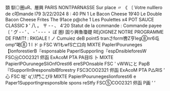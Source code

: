 頚 馴◎圏uR、層興 PARIS NONTPARNASSE Sur place 〃 《 〔 Votre nulllero de c叩mande l79 3/22/2024 8 : 40 PN 1 Le Bacon Cheese 19‘40 Le Double Bacon Cheese Frites The 91ace p@che 1 Les Poulettes x4 POT SAUCE CLASSIC 》 ’ 八 。 〒 ‐ ‐ 、 4‘20 Statut de la ccmmande : Commande payee 〔 ’ グ ‐ ‐ ’ 、 ‐ ’ ‐ ‐ ‐ ・ ぽ 圏I 固り興魯瓊礎 REjOIGNEZ NOTRE PROGRAMME DE FIMITf : RKGALE ! ノ Cumuiez deB point5 tranさform轡Z亨Ieg⑧nr6屯omp“喝⑧ 1 I ド p FSC W1もwfS亡口向 MIXTE PapIerlPouruneges【IonforestierB『esponsable PaperISupporling『espDnsibleforesW FSC⑭COO2321 侭函 ExAcoM PTA PA目lS 卜 MIXTE PapierlPOurunegeSIiOnfOrestI6 ereSPOnsable FSC ' vWWにと PapB『ISupporIln9responsIblBforestry FSC3COO2321 侭函 ExAcoM PTA P△RIS ’ 心 FSC 咄' q‘,\1門こび9 MlXTE PapierIPourunegeslionforesti6 e Paper1SupportlngresponsIble spons reStfy FSC⑤COO2321 侭函 P画 ’ ’